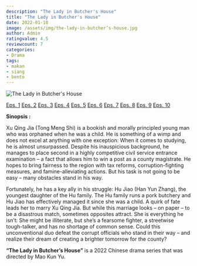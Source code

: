 ```yaml
---
description: "The Lady in Butcher's House"
title: "The Lady in Butcher's House"
date: 2022-01-18
image: /assets/img/the-lady-in-butcher’s-house.jpg
author: Admin
ratingvalue: 4.5
reviewcount: 7
categories:
- Drama
tags:
- makan
- siang
- bento
---
```


![The Lady in Butcher's House](/assets/img/the-lady-in-butcher’s-house.jpg)

[Eps. 1](/video/the-lady-in-butchers-house-eps-1)
[Eps. 2](/video/the-lady-in-butchers-house-eps-2)
[Eps. 3](/video/the-lady-in-butchers-house-eps-3)
[Eps. 4](/video/the-lady-in-butchers-house-eps-4)
[Eps. 5](/video/the-lady-in-butchers-house-eps-5)
[Eps. 6](/video/the-lady-in-butchers-house-eps-6)
[Eps. 7](/video/the-lady-in-butchers-house-eps-7)
[Eps. 8](/video/the-lady-in-butchers-house-eps-8)
[Eps. 9](/video/the-lady-in-butchers-house-eps-9)
[Eps. 10](/video/the-lady-in-butchers-house-eps-10)

**Sinopsis :**

Xu Qing Jia (Tong Meng Shi) is a bookish and morally principled young man who was orphaned when he was a child. He is something of a wimp and does not excel at anything with one exception: When it comes to studying, he is almost unsurpassed. Despite his inauspicious background, he manages to place second in a highly competitive civil service entrance examination – a fact that allows him to win a post as a county magistrate. He hopes to bring fairness to the region with tax reforms, corruption-fighting measures, and famine-alleviating actions. But his task is not going to be easy – many obstacles stand in his way.

Fortunately, he has a key ally in his struggle: Hu Jiao (Han Yun Zhang), the youngest daughter of the Hu family. The Hu family runs a pork butchery and Hu Jiao has effectively managed it since she was a child. A quirk of fate leads her to marry Xu Qing Jia. But while this marriage looks – on paper – to be a disastrous match, sometimes opposites attract. She is everything he isn’t: She might be illiterate, but she’s a fearsome fighter, a streetwise tough-talker, and has no shortage of common sense. Could this unconventional duo defeat the corrupt officials who stand in their way – and realize their dream of creating a brighter tomorrow for the county?

**“The Lady in Butcher’s House”** is a 2022 Chinese drama series that was directed by Mao Kun Yu.